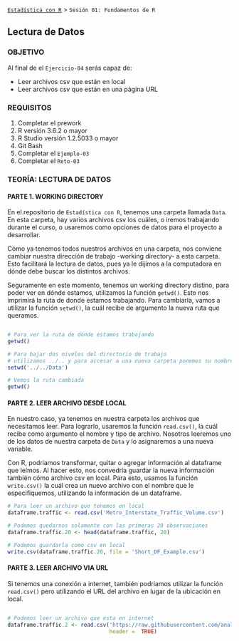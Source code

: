 [`Estadística con R`](../Readme.md) > `Sesión 01: Fundamentos de R` 

## Lectura de Datos

### OBJETIVO

Al final de el `Ejercicio-04` serás capaz de:
- Leer archivos csv que están en local
- Leer archivos csv que están en una página URL

### REQUISITOS

1. Completar el prework
2. R versión 3.6.2 o mayor
3. R Studio versión 1.2.5033 o mayor 
4. Git Bash
5. Completar el `Ejemplo-03` 
6. Completar el `Reto-03`

### TEORÍA: LECTURA DE DATOS

#### PARTE 1. WORKING DIRECTORY

En el repositorio de `Estadística con R`, tenemos una carpeta llamada `Data`. En esta carpeta, hay varios archivos csv los cuáles, o iremos trabajando durante el curso, o usaremos como opciones de datos para el proyecto a desarrollar.

Cómo ya tenemos todos nuestros archivos en una carpeta, nos conviene cambiar nuestra dirección de trabajo -working directory- a esta carpeta. Esto facilitará la lectura de datos, pues ya le dijimos a la computadora en dónde debe buscar los distintos archivos.

Seguramente en este momento, tenemos un working directory distino, para poder ver en dónde estamos, utilizamos la función `getwd()`. Esto nos imprimirá la ruta de donde estamos trabajando. Para cambiarla, vamos a utilizar la función `setwd()`, la cuál recibe de argumento la nueva ruta que queramos. 

```r

# Para ver la ruta de dónde estamos trabajando
getwd()

# Para bajar dos niveles del directorio de trabajo 
# utilizamos ../.. y para accesar a una nueva carpeta ponemos su nombre, Data
setwd('../../Data')

# Vemos la ruta cambiada
getwd()
```

#### PARTE 2. LEER ARCHIVO DESDE LOCAL

En nuestro caso, ya tenemos en nuestra carpeta los archivos que necesitamos leer. Para lograrlo, usaremos la función `read.csv()`, la cuál recibe como argumento el nombre y tipo de archivo. Nosotros leeremos uno de los datos de nuestra carpeta de `Data` y lo asignaremos a una nueva variable.

Con R, podríamos transformar, quitar o agregar información al dataframe que leímos. Al hacer esto, nos convedría guardar la nueva información también cómo archivo csv en local. Para esto, usamos la función `write.csv()` la cuál crea un nuevo archivo con el nombre que le especifiquemos, utilizando la información de un dataframe.   

```r
# Para leer un archivo que tenemos en local
dataframe.traffic <- read.csv('Metro_Interstate_Traffic_Volume.csv')

# Podemos quedarnos solamente con las primeras 20 observaciones
dataframe.traffic.20 <- head(dataframe.traffic, 20)

# Podemos guardarla como csv en local
write.csv(dataframe.traffic.20, file = 'Short_DF_Example.csv')
```

#### PARTE 3. LEER ARCHIVO VIA URL

Si tenemos una conexión a internet, también podriamos utilizar la función `read.csv()` pero utilizando el URL del archivo en lugar de la ubicación en local.

```r

# Podemos leer un archivo que esta en internet
dataframe.traffic.2 <- read.csv('https://raw.githubusercontent.com/analuisaortega/A2-Estadistica-con-R-2020/new-content/Data/Metro_Interstate_Traffic_Volume.csv', 
                                header =  TRUE)
```
